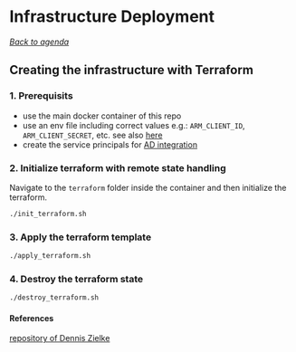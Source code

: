 # Infrastructure Deployment

[_Back to agenda_](../README.md)

## Creating the infrastructure with Terraform

### 1. Prerequisits

- use the main docker container of this repo
- use an env file including correct values e.g.: `ARM_CLIENT_ID`, `ARM_CLIENT_SECRET`, etc. see also [here](../README.md)
- create the service principals for [AD integration](https://docs.microsoft.com/en-us/azure/aks/azure-ad-integration)

### 2. Initialize terraform with remote state handling

Navigate to the `terraform` folder inside the container and then initialize the terraform.

```bash
./init_terraform.sh
```

### 3. Apply the terraform template

```bash
./apply_terraform.sh
```

### 4. Destroy the terraform state

```bash
./destroy_terraform.sh
```

#### References

[repository of Dennis Zielke](https://github.com/denniszielke/phoenix/blob/master/hints/terraform.md)
